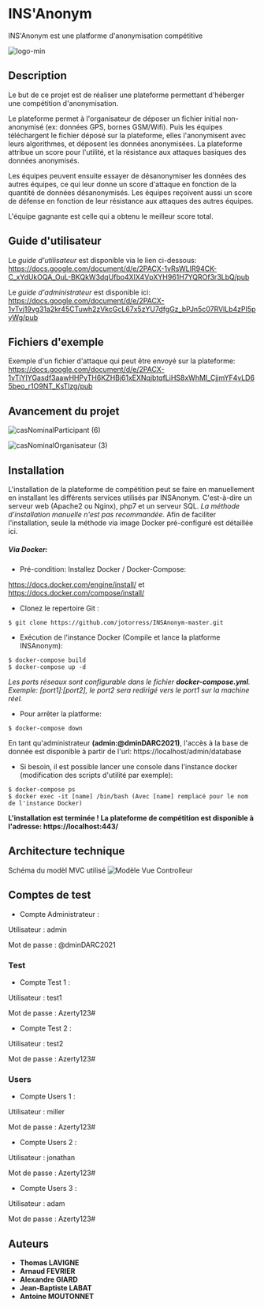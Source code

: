 # INS'Anonym
INS'Anonym est une platforme d'anonymisation compétitive

![logo-min](https://user-images.githubusercontent.com/23292338/94370662-8a291a80-00f1-11eb-9e1c-b453dddcedc1.png)

## Description

Le but de ce projet est de réaliser une plateforme permettant d'héberger une compétition d'anonymisation.

Le plateforme permet à l'organisateur de déposer un fichier initial non-anonymisé (ex: données GPS, bornes GSM/Wifi).
Puis les équipes téléchargent le fichier déposé sur la plateforme, elles l'anonymisent avec leurs algorithmes, et déposent les données anonymisées.
La plateforme attribue un score pour l'utilité, et la résistance aux attaques basiques des données anonymisés.

Les équipes peuvent ensuite essayer de désanonymiser les données des autres équipes, ce qui leur donne un score d'attaque en fonction de la quantité de données désanonymisés.
Les équipes reçoivent aussi un score de défense en fonction de leur résistance aux attaques des autres équipes.

L'équipe gagnante est celle qui a obtenu le meilleur score total.

## Guide d'utilisateur

Le *guide d'utilisateur* est disponible via le lien ci-dessous:
https://docs.google.com/document/d/e/2PACX-1vRsWLIR94CK-C_xYdUkOQA_OuL-BKQkW3dqUfbo4XIX4VpXYH961H7YQROf3r3LbQ/pub

Le *guide d'administrateur* est disponible ici:
https://docs.google.com/document/d/e/2PACX-1vTvj19vg31a2kr45CTuwh2zVkcGcL67x5zYU7dfgGz_bPJn5c07RVlLb4zPI5pyWg/pub

## Fichiers d'exemple

Exemple d'un fichier d'attaque qui peut être envoyé sur la plateforme:
https://docs.google.com/document/d/e/2PACX-1vTiYIYGasdf3aawHHPyTH6KZHBj61xEXNqjbtqfLiHS8xWhMI_CjjmYF4vLD65beo_r1O9NT_KsTlzg/pub

## Avancement du projet

![casNominalParticipant (6)](https://user-images.githubusercontent.com/59082879/98948379-a2fd5c00-24f6-11eb-9199-79240e7311d3.png)

![casNominalOrganisateur (3)](https://user-images.githubusercontent.com/59082879/99880113-a63cca00-2c11-11eb-9d92-1786f5731c84.png)

## Installation

L'installation de la plateforme de compétition peut se faire en manuellement en installant les différents services utilisés par INSAnonym. C'est-à-dire un serveur web (Apache2 ou Nginx), php7 et un serveur SQL. *La méthode d'installation manuelle n'est pas recommandée.*
Afin de faciliter l'installation, seule la méthode via image Docker pré-configuré est détaillée ici.

##### Via Docker:
- Pré-condition: Installez Docker / Docker-Compose:

https://docs.docker.com/engine/install/ et https://docs.docker.com/compose/install/

- Clonez le repertoire Git :
```shell
$ git clone https://github.com/jotorress/INSAnonym-master.git
```
- Exécution de l'instance Docker (Compile et lance la platforme INSAnonym):
```shell
$ docker-compose build
$ docker-compose up -d
```
*Les ports réseaux sont configurable dans le fichier **docker-compose.yml**.*
*Exemple: [port1]:[port2], le port2 sera redirigé vers le port1 sur la machine réel.*

- Pour arrêter la platforme:
```shell
$ docker-compose down
```
En tant qu'administrateur **(admin:@dminDARC2021)**, l'accès à la base de donnée est disponible à partir de l'url: https://localhost/admin/database

- Si besoin, il est possible lancer une console dans l'instance docker (modification des scripts d'utilité par exemple):
```shell
$ docker-compose ps
$ docker exec -it [name] /bin/bash (Avec [name] remplacé pour le nom de l'instance Docker)
```

**L'installation est terminée !
La plateforme de compétition est disponible à l'adresse: https://localhost:443/**

## Architecture technique

Schéma du modèl MVC utilisé
![Modèle Vue Controlleur](https://user-images.githubusercontent.com/59082879/95556892-4ea51f00-0a14-11eb-9415-46c38e4760d8.png)


## Comptes de test

- Compte Administrateur :

Utilisateur : admin

Mot de passe : @dminDARC2021

### Test

- Compte Test 1 :

Utilisateur : test1

Mot de passe : Azerty123#

- Compte Test 2 :

Utilisateur : test2

Mot de passe : Azerty123#

### Users

- Compte Users 1 :

Utilisateur : miller

Mot de passe : Azerty123#

- Compte Users 2 :

Utilisateur : jonathan

Mot de passe : Azerty123#

- Compte Users 3 :

Utilisateur : adam

Mot de passe : Azerty123#


## Auteurs
* **Thomas LAVIGNE**
* **Arnaud FEVRIER**
* **Alexandre GIARD**
* **Jean-Baptiste LABAT**
* **Antoine MOUTONNET**
